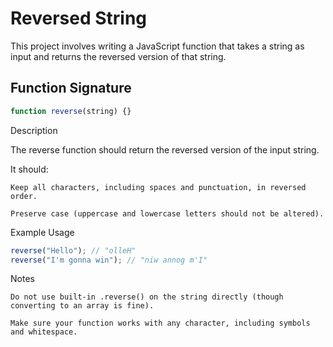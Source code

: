 # Reversed String

This project involves writing a JavaScript function that takes a string as input and returns the reversed version of that string.

## Function Signature

```javascript
function reverse(string) {}
```

Description

The reverse function should return the reversed version of the input string.

It should:

    Keep all characters, including spaces and punctuation, in reversed order.

    Preserve case (uppercase and lowercase letters should not be altered).

Example Usage

```javascript
reverse("Hello"); // "olleH"
reverse("I'm gonna win"); // "niw annog m'I"
```

Notes

    Do not use built-in .reverse() on the string directly (though converting to an array is fine).

    Make sure your function works with any character, including symbols and whitespace.
